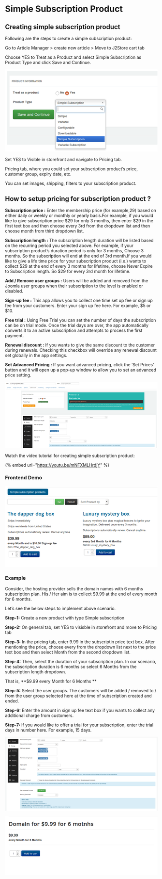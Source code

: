 # Simple Subscription Product

## Creating simple subscription product <a id="creating-simple-subscription-product"></a>

Following are the steps to create a simple subscription product:

Go to Article Manager &gt; create new article &gt; Move to J2Store cart tab

Choose YES to Treat as a Product and select Simple Subscription as Product Type and click Save and Continue.

![simple subs](https://raw.githubusercontent.com/j2store/doc-images/master/subscriptions-and-memberships/simple-subscription-product/subscription-simple.png)

Set YES to Visible in storefront and navigate to Pricing tab.

Pricing tab, where you could set your subscription product’s price, customer group, expiry date, etc.

You can set images, shipping, filters to your subscription product.

## How to setup pricing for subscription product ? <a id="how-to-setup-pricing-for-subscription-product-"></a>

**Subscription price :** Enter the membership price \(for example,29\) based on either daily or weekly or monthly or yearly basis.For example, if you would like to give subscription price $29 for only 3 months, then enter $29 in the first text box and then choose every 3rd from the dropdown list and then choose month from third dropdown list.

**Subscription length :** The subscription length duration will be listed based on the recurring period you selected above. For example, if your subscription product’s duration period is only for 3 months, Choose 3 months. So the subscription will end at the end of 3rd month.If you would like to give a life time price for your subscription product \(i.e.\) wants to collect $29 at the end of every 3 months for lifetime, choose Never Expire to Subscription length. So $29 for every 3rd month for lifetime.

**Add / Remove user groups :** Users will be added and removed from the Joomla user groups when their subscription to the level is enabled or disabled.

**Sign-up fee :** This app allows you to collect one time set up fee or sign up fee from your customers. Enter your sign up fee here. For example, $5 or $10.

**Free trial :** Using Free Trial you can set the number of days the subscription can be on trial mode. Once the trial days are over, the app automatically converts it to an active subscription and attempts to process the first payment.

**Renewal discount :** If you wants to give the same discount to the customer during renewals. Checking this checkbox will override any renewal discount set globally in the app settings.

**Set Advanced Pricing :** If you want advanced pricing, click the ‘Set Prices’ button and it will open up a pop-up window to allow you to set an advanced price setting.

![subs create](https://raw.githubusercontent.com/j2store/doc-images/master/subscriptions-and-memberships/simple-subscription-product/simple-sub-prod-create.png)

Watch the video tutorial for creating simple subscription product:

{% embed url="https://youtu.be/mNFXMLHrdjY" %}



### Frontend Demo <a id="frontend-demo"></a>

![subs prods frontend](https://raw.githubusercontent.com/j2store/doc-images/master/subscriptions-and-memberships/simple-subscription-product/simple-sub-prods.png)

### Example <a id="example"></a>

Consider, the hosting provider sells the domain names with 6 months subscription plan. His / Her aim is to collect $9.99 at the end of every month for 6 months.

Let’s see the below steps to implement above scenario.

**Step-1:** Create a new product with type Simple subscription

**Step-2:** On general tab, set YES to visisble in storefront and move to Pricing tab

**Step-3:** In the pricing tab, enter 9.99 in the subscriptin price text box. After mentioning the price, choose every from the dropdown list next to the price text box and then select Month from the second dropdown list.

**Step-4:** Then, select the duration of your subscription plan. In our scenario, the subscription duration is 6 months so select 6 Months from the subscription length dropdown.

That is, \*\*$9.99 every Month for 6 Months \*\*

**Step-5:** Select the user groups. The customers will be added / removed to / from the user group selected here at the time of subscription created and ended.

**Step-6:** Enter the amount in sign up fee text box if you wants to collect any additional charge from customers.

**Step-7:** If you would like to offer a trial for your subscription, enter the trial days in number here. For example, 15 days.

![sub ex](https://raw.githubusercontent.com/j2store/doc-images/master/subscriptions-and-memberships/simple-subscription-product/simpe-sub-ex.png)

![sub ex demo](https://raw.githubusercontent.com/j2store/doc-images/master/subscriptions-and-memberships/simple-subscription-product/simple-sub-ex-demo.png)

